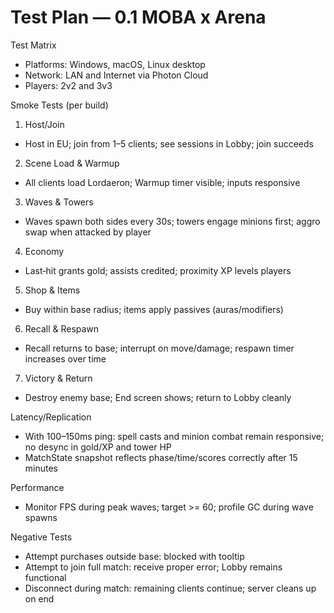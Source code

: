 # Test Plan — 0.1 MOBA x Arena

Test Matrix
- Platforms: Windows, macOS, Linux desktop
- Network: LAN and Internet via Photon Cloud
- Players: 2v2 and 3v3

Smoke Tests (per build)
1) Host/Join
- Host in EU; join from 1–5 clients; see sessions in Lobby; join succeeds
2) Scene Load & Warmup
- All clients load Lordaeron; Warmup timer visible; inputs responsive
3) Waves & Towers
- Waves spawn both sides every 30s; towers engage minions first; aggro swap when attacked by player
4) Economy
- Last‑hit grants gold; assists credited; proximity XP levels players
5) Shop & Items
- Buy within base radius; items apply passives (auras/modifiers)
6) Recall & Respawn
- Recall returns to base; interrupt on move/damage; respawn timer increases over time
7) Victory & Return
- Destroy enemy base; End screen shows; return to Lobby cleanly

Latency/Replication
- With 100–150ms ping: spell casts and minion combat remain responsive; no desync in gold/XP and tower HP
- MatchState snapshot reflects phase/time/scores correctly after 15 minutes

Performance
- Monitor FPS during peak waves; target >= 60; profile GC during wave spawns

Negative Tests
- Attempt purchases outside base: blocked with tooltip
- Attempt to join full match: receive proper error; Lobby remains functional
- Disconnect during match: remaining clients continue; server cleans up on end
